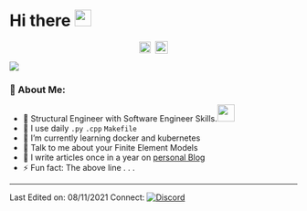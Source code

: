 # Hi there <img src="https://github.com/TheDudeThatCode/TheDudeThatCode/blob/master/Assets/Hi.gif" width="29px">
<p align="center">
<a href="https://twitter.com/iammix95" target="blank"><img align="center" src="https://cdn.jsdelivr.net/npm/simple-icons@3.0.1/icons/twitter.svg" alt="apoorv__tyagi" height="20" width="20" /></a>&nbsp;
<a href="https://www.buymeacoffee.com/iammix"><img align="center" alt="Buy me a Coffee" width="22px" src="https://cdn.jsdelivr.net/npm/simple-icons@3.0.1/icons/buymeacoffee.svg" /></a>
</p>

![](https://camo.githubusercontent.com/992babdffd8c74a1502de375fbdf7e4d54773242/68747470733a2f2f6d656469612e67697068792e636f6d2f6d656469612f53576f536b4e36447854737a71494b4571762f67697068792e676966)

### 🤵 About Me:
- 🏦 Structural Engineer with Software Engineer Skills.<img src="https://media.giphy.com/media/WUlplcMpOCEmTGBtBW/giphy.gif" width="30">
- 🤔 I use daily ```.py``` ```.cpp``` ```Makefile```
- 🌱 I’m currently learning docker and kubernetes
- 💬 Talk to me about your Finite Element Models
- 📝 I write articles once in a year on [personal Blog](https://iammix.github.io)
- ⚡ Fun fact: The above line . . .
----
Last Edited on: 08/11/2021
Connect: [![Discord](https://badgen.net/badge/icon/discord?icon=discord&label)](https://discord.gg/SHm8buFvvQ)
